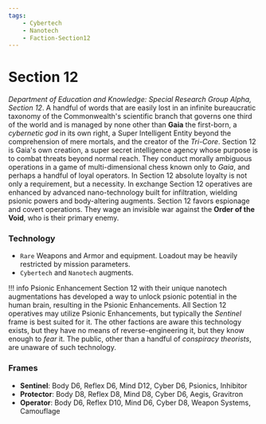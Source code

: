 ```yaml
---
tags:
    - Cybertech
    - Nanotech
    - Faction-Section12
---
```


# Section 12

*Department of Education and Knowledge: Special Research Group Alpha, Section 12*. A handful of words that are easily lost in an infinite bureaucratic taxonomy of the Commonwealth's scientific branch that governs one third of the world and is managed by none other than **Gaia** the first-born, a *cybernetic god* in its own right, a Super Intelligent Entity beyond the comprehension of mere mortals, and the creator of the *Tri-Core*. Section 12 is Gaia's own creation, a super secret intelligence agency whose purpose is to combat threats beyond normal reach. They conduct morally ambiguous operations in a game of multi-dimensional chess known only to *Gaia*, and perhaps a handful of loyal operators. In Section 12 absolute loyalty is not only a requirement, but a necessity. In exchange Section 12 operatives are enhanced by advanced nano-technology built for infiltration, wielding psionic powers and body-altering augments. Section 12 favors espionage and covert operations. They wage an invisible war against the **Order of the Void**, who is their primary enemy.

### Technology

- `Rare` Weapons and Armor and equipment. Loadout may be heavily restricted by mission parameters.
- `Cybertech` and `Nanotech` augments.

!!! info Psionic Enhancement
	Section 12 with their unique nanotech augmentations has developed a way to unlock psionic potential in the human brain, resulting in the Psionic Enhancements. All Section 12 operatives may utilize Psionic Enhancements, but typically the *Sentinel* frame is best suited for it. The other factions are aware this technology exists, but they have no means of reverse-engineering it, but they know enough to *fear* it. The public, other than a handful of *conspiracy theorists*, are unaware of such technology.
### Frames

- **Sentinel**: Body D6, Reflex D6, Mind D12, Cyber D6, Psionics, Inhibitor
- **Protector**: Body D8, Reflex D8, Mind D8, Cyber D6, Aegis, Gravitron
- **Operator**: Body D6, Reflex D10, Mind D6, Cyber D8, Weapon Systems, Camouflage